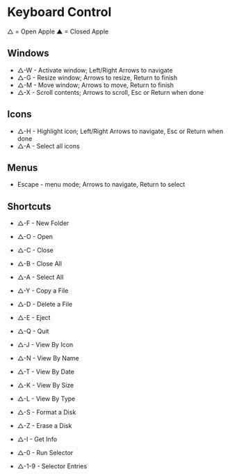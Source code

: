 # Keyboard Control

△ = Open Apple
▲ = Closed Apple

## Windows

* △-W - Activate window; Left/Right Arrows to navigate
* △-G - Resize window; Arrows to resize, Return to finish
* △-M - Move window; Arrows to move, Return to finish
* △-X - Scroll contents; Arrows to scroll, Esc or Return when done

## Icons

* △-H - Highlight icon; Left/Right Arrows to navigate, Esc or Return when done
* △-A - Select all icons

## Menus

* Escape - menu mode; Arrows to navigate, Return to select

## Shortcuts

* △-F - New Folder
* △-O - Open
* △-C - Close
* △-B - Close All
* △-A - Select All
* △-Y - Copy a File
* △-D - Delete a File
* △-E - Eject
* △-Q - Quit

* △-J - View By Icon
* △-N - View By Name
* △-T - View By Date
* △-K - View By Size
* △-L - View By Type

* △-S - Format a Disk
* △-Z - Erase a Disk
* △-I - Get Info

* △-0 - Run Selector
* △-1-9 - Selector Entries
